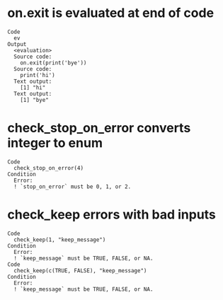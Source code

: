 # on.exit is evaluated at end of code

    Code
      ev
    Output
      <evaluation>
      Source code: 
        on.exit(print('bye'))
      Source code: 
        print('hi')
      Text output: 
        [1] "hi"
      Text output: 
        [1] "bye"

# check_stop_on_error converts integer to enum

    Code
      check_stop_on_error(4)
    Condition
      Error:
      ! `stop_on_error` must be 0, 1, or 2.

# check_keep errors with bad inputs

    Code
      check_keep(1, "keep_message")
    Condition
      Error:
      ! `keep_message` must be TRUE, FALSE, or NA.
    Code
      check_keep(c(TRUE, FALSE), "keep_message")
    Condition
      Error:
      ! `keep_message` must be TRUE, FALSE, or NA.

